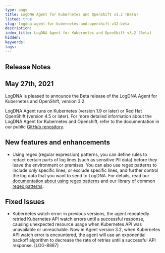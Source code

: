 ```yaml
---
type: page
title: LogDNA Agent for Kubernetes and OpenShift v3.2 (Beta)
listed: true
slug: logdna-agent-for-kubernetes-and-openshift-v32-beta
description: 
index_title: LogDNA Agent for Kubernetes and OpenShift v3.2 (Beta)
hidden: 
keywords: 
tags: 
---
```





## Release Notes


## May 27th, 2021


LogDNA is pleased to announce the Beta release of the LogDNA Agent for Kubernetes and OpenShift, version 3.2.

LogDNA Agent runs on Kubernetes (version 1.9 or later) or Red Hat OpenShift (version 4.5 or later). For more detailed information about the LogDNA Agent for Kubernetes and Openshift, refer to the documentation in our public [GitHub repository](https://github.com/logdna/logdna-agent-v2).

## New features and enhancements


-   Using regex (regular expression) patterns, you can define rules to redact certain parts of log lines (such as sensitive PII data) before they leave the environment or premises. You can also use regex patterns to include _only_ specific lines, or exclude specific lines, and further control the log data that you want to send to LogDNA. For details, read our [documentation about using regex patterns](https://github.com/logdna/logdna-agent-v2/blob/3.2/docs/README.md#configuring-regex-for-redaction-and-exclusion-or-inclusion) and our library of common [regex patterns](https://github.com/logdna/logdna-agent-v2/blob/3.2/docs/REGEX.md).

## Fixed Issues


-   Kubernetes watch error: in previous versions, the agent repeatedly retried Kubernetes API watch errors until a successful response, causing unexpected resource usage when Kubernetes API was unavailable or unreachable. Now in Agent version 3.2, when Kubernetes API watch error is encountered, the agent will use an exponential backoff algorithm to decrease the rate of retries until a successful API response. \[LOG-8887\]

